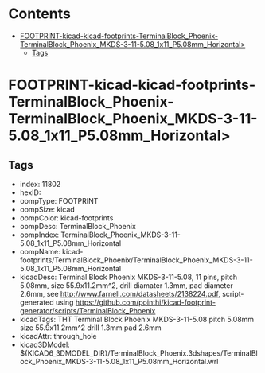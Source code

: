 



Contents
========

* [FOOTPRINT-kicad-kicad-footprints-TerminalBlock_Phoenix-TerminalBlock_Phoenix_MKDS-3-11-5.08_1x11_P5.08mm_Horizontal>](#footprint-kicad-kicad-footprints-terminalblock_phoenix-terminalblock_phoenix_mkds-3-11-508_1x11_p508mm_horizontal)
	* [Tags](#tags)

# FOOTPRINT-kicad-kicad-footprints-TerminalBlock_Phoenix-TerminalBlock_Phoenix_MKDS-3-11-5.08_1x11_P5.08mm_Horizontal>

## Tags

- index: 11802
- hexID: 
- oompType: FOOTPRINT
- oompSize: kicad
- oompColor: kicad-footprints
- oompDesc: TerminalBlock_Phoenix
- oompIndex: TerminalBlock_Phoenix_MKDS-3-11-5.08_1x11_P5.08mm_Horizontal
- oompName: kicad-footprints/TerminalBlock_Phoenix/TerminalBlock_Phoenix_MKDS-3-11-5.08_1x11_P5.08mm_Horizontal
- kicadDesc: Terminal Block Phoenix MKDS-3-11-5.08, 11 pins, pitch 5.08mm, size 55.9x11.2mm^2, drill diamater 1.3mm, pad diameter 2.6mm, see http://www.farnell.com/datasheets/2138224.pdf, script-generated using https://github.com/pointhi/kicad-footprint-generator/scripts/TerminalBlock_Phoenix
- kicadTags: THT Terminal Block Phoenix MKDS-3-11-5.08 pitch 5.08mm size 55.9x11.2mm^2 drill 1.3mm pad 2.6mm
- kicadAttr: through_hole
- kicad3DModel: ${KICAD6_3DMODEL_DIR}/TerminalBlock_Phoenix.3dshapes/TerminalBlock_Phoenix_MKDS-3-11-5.08_1x11_P5.08mm_Horizontal.wrl
